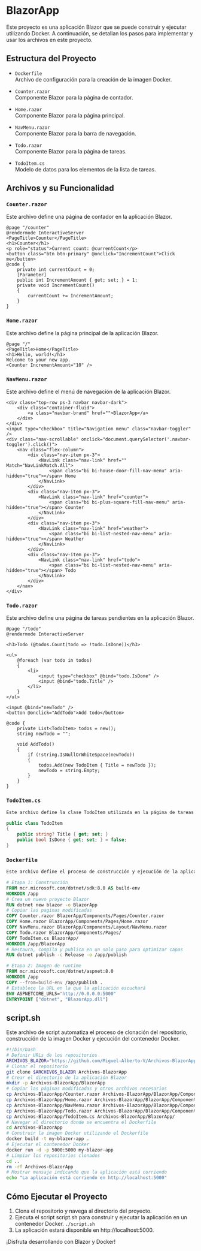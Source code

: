 # BlazorApp

Este proyecto es una aplicación Blazor que se puede construir y ejecutar utilizando Docker. A continuación, se detallan los pasos para implementar y usar los archivos en este proyecto.

## Estructura del Proyecto

- `Dockerfile`  
  Archivo de configuración para la creación de la imagen Docker.

- `Counter.razor`  
  Componente Blazor para la página de contador.

- `Home.razor`  
  Componente Blazor para la página principal.

- `NavMenu.razor`  
  Componente Blazor para la barra de navegación.

- `Todo.razor`  
  Componente Blazor para la página de tareas.

- `TodoItem.cs`  
  Modelo de datos para los elementos de la lista de tareas.

## Archivos y su Funcionalidad

### `Counter.razor`

Este archivo define una página de contador en la aplicación Blazor.

```razor
@page "/counter"
@rendermode InteractiveServer
<PageTitle>Counter</PageTitle>
<h1>Counter</h1>
<p role="status">Current count: @currentCount</p>
<button class="btn btn-primary" @onclick="IncrementCount">Click me</button>
@code {
    private int currentCount = 0;
    [Parameter]
    public int IncrementAmount { get; set; } = 1;
    private void IncrementCount()
    {
        currentCount += IncrementAmount;
    }
}
```
### `Home.razor`
Este archivo define la página principal de la aplicación Blazor.
```razor
@page "/"
<PageTitle>Home</PageTitle>
<h1>Hello, world!</h1>
Welcome to your new app.
<Counter IncrementAmount="10" />
```
### `NavMenu.razor`

Este archivo define el menú de navegación de la aplicación Blazor.
```razor
<div class="top-row ps-3 navbar navbar-dark">
    <div class="container-fluid">
        <a class="navbar-brand" href="">BlazorApp</a>
    </div>
</div>
<input type="checkbox" title="Navigation menu" class="navbar-toggler" />
<div class="nav-scrollable" onclick="document.querySelector('.navbar-toggler').click()">
    <nav class="flex-column">
        <div class="nav-item px-3">
            <NavLink class="nav-link" href="" Match="NavLinkMatch.All">
                <span class="bi bi-house-door-fill-nav-menu" aria-hidden="true"></span> Home
            </NavLink>
        </div>
        <div class="nav-item px-3">
            <NavLink class="nav-link" href="counter">
                <span class="bi bi-plus-square-fill-nav-menu" aria-hidden="true"></span> Counter
            </NavLink>
        </div>
        <div class="nav-item px-3">
            <NavLink class="nav-link" href="weather">
                <span class="bi bi-list-nested-nav-menu" aria-hidden="true"></span> Weather
            </NavLink>
        </div>
        <div class="nav-item px-3">
            <NavLink class="nav-link" href="todo">
                <span class="bi bi-list-nested-nav-menu" aria-hidden="true"></span> Todo
            </NavLink>
        </div> 
    </nav>
</div>
```
### `Todo.razor`

Este archivo define una página de tareas pendientes en la aplicación Blazor.
```razor
@page "/todo"
@rendermode InteractiveServer

<h3>Todo (@todos.Count(todo => !todo.IsDone))</h3>

<ul>
    @foreach (var todo in todos)
    {
        <li>
            <input type="checkbox" @bind="todo.IsDone" />
            <input @bind="todo.Title" />
        </li>
    }
</ul> 

<input @bind="newTodo" />
<button @onclick="AddTodo">Add todo</button>

@code {
    private List<TodoItem> todos = new();
    string newTodo = "";

    void AddTodo()
    {
        if (!string.IsNullOrWhiteSpace(newTodo))
        {
            todos.Add(new TodoItem { Title = newTodo });
            newTodo = string.Empty;
        }
    }
}
```
### `TodoItem.cs`
```cs
Este archivo define la clase TodoItem utilizada en la página de tareas pendientes.

public class TodoItem
{
    public string? Title { get; set; }
    public bool IsDone { get; set; } = false;
}
```

### `Dockerfile`

```Dockerfile
Este archivo define el proceso de construcción y ejecución de la aplicación Blazor utilizando Docker.

# Etapa 1: Construcción
FROM mcr.microsoft.com/dotnet/sdk:8.0 AS build-env
WORKDIR /app
# Crea un nuevo proyecto Blazor
RUN dotnet new blazor -o BlazorApp
# Copiar las paginas modificadas
COPY Counter.razor BlazorApp/Components/Pages/Counter.razor
COPY Home.razor BlazorApp/Components/Pages/Home.razor
COPY NavMenu.razor BlazorApp/Components/Layout/NavMenu.razor
COPY Todo.razor BlazorApp/Components/Pages/
COPY TodoItem.cs BlazorApp/
WORKDIR /app/BlazorApp
# Restaura, compila y publica en un solo paso para optimizar capas
RUN dotnet publish -c Release -o /app/publish

# Etapa 2: Imagen de runtime
FROM mcr.microsoft.com/dotnet/aspnet:8.0
WORKDIR /app
COPY --from=build-env /app/publish .
# Establece la URL en la que la aplicación escuchará
ENV ASPNETCORE_URLS="http://0.0.0.0:5000"
ENTRYPOINT ["dotnet", "BlazorApp.dll"]
```

## script.sh
Este archivo de script automatiza el proceso de clonación del repositorio, construcción de la imagen Docker y ejecución del contenedor Docker.
```sh
#!/bin/bash
# Definir URLs de los repositorios
ARCHIVOS_BLAZOR="https://github.com/Miguel-Alberto-V/Archivos-BlazorApp"
# Clonar el repositorio
git clone $ARCHIVOS_BLAZOR Archivos-BlazorApp
# Crear el directorio de la aplicación Blazor
mkdir -p Archivos-BlazorApp/BlazorApp
# Copiar las páginas modificadas y otros archivos necesarios
cp Archivos-BlazorApp/Counter.razor Archivos-BlazorApp/BlazorApp/Components/Pages/Counter.razor
cp Archivos-BlazorApp/Home.razor Archivos-BlazorApp/BlazorApp/Components/Pages/Home.razor
cp Archivos-BlazorApp/NavMenu.razor Archivos-BlazorApp/BlazorApp/Components/Layout/NavMenu.razor
cp Archivos-BlazorApp/Todo.razor Archivos-BlazorApp/BlazorApp/Components/Pages/
cp Archivos-BlazorApp/TodoItem.cs Archivos-BlazorApp/BlazorApp/
# Navegar al directorio donde se encuentra el Dockerfile
cd Archivos-BlazorApp
# Construir la imagen Docker utilizando el Dockerfile
docker build -t my-blazor-app .
# Ejecutar el contenedor Docker
docker run -d -p 5000:5000 my-blazor-app
# Limpiar los repositorios clonados
cd ..
rm -rf Archivos-BlazorApp
# Mostrar mensaje indicando que la aplicación está corriendo
echo "La aplicación está corriendo en http://localhost:5000"
```
## Cómo Ejecutar el Proyecto
1. Clona el repositorio y navega al directorio del proyecto.
2. Ejecuta el script script.sh para construir y ejecutar la aplicación en un contenedor Docker.
```./script.sh ```
3. La aplicación estará disponible en http://localhost:5000.

¡Disfruta desarrollando con Blazor y Docker!
